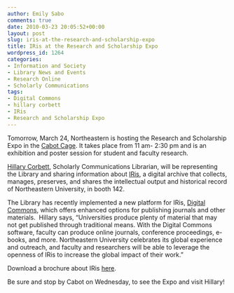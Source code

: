 ```yaml
---
author: Emily Sabo
comments: true
date: 2010-03-23 20:05:52+00:00
layout: post
slug: iris-at-the-research-and-scholarship-expo
title: IRis at the Research and Scholarship Expo
wordpress_id: 1264
categories:
- Information and Society
- Library News and Events
- Research Online
- Scholarly Communications
tags:
- Digital Commons
- hillary corbett
- IRis
- Research and Scholarship Expo
---
```


Tomorrow, March 24, Northeastern is hosting the Research and Scholarship Expo in the [Cabot Cage](http://www.northeastern.edu/campusmap/map/index.html). It takes place from 11 am- 2:30 pm and is an exhibition and poster session for student and faculty research.

[Hillary Corbett](http://www.lib.neu.edu/snippets/?p=746), Scholarly Communications Librarian, will be representing the Library and sharing information about [IRis](http://iris.lib.neu.edu/), a digital archive that collects, manages, preserves, and shares the intellectual output and historical record of Northeastern University, in booth 142.

The Library has recently implemented a new platform for IRis, [Digital Commons](http://www.bepress.com), which offers enhanced options for publishing journals and other materials.  Hillary says, “Universities produce plenty of material that may not get published through traditional means. With the Digital Commons software, faculty can produce online journals, conference proceedings, e-books, and more. Northeastern University celebrates its global experience and outreach, and faculty and researchers will be able to leverage the openness of IRis to increase the global impact of their work.”

Download a brochure about IRis [here](http://www.lib.neu.edu/snippets/wp-content/uploads/2010/03/IRis-Brochure-Mar-2010.pdf).

Be sure and stop by Cabot on Wednesday, to see the Expo and visit Hillary!
